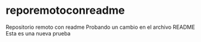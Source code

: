 # reporemotoconreadme
Repositorio remoto con readme
Probando un cambio en el archivo README
Esta es una nueva prueba
